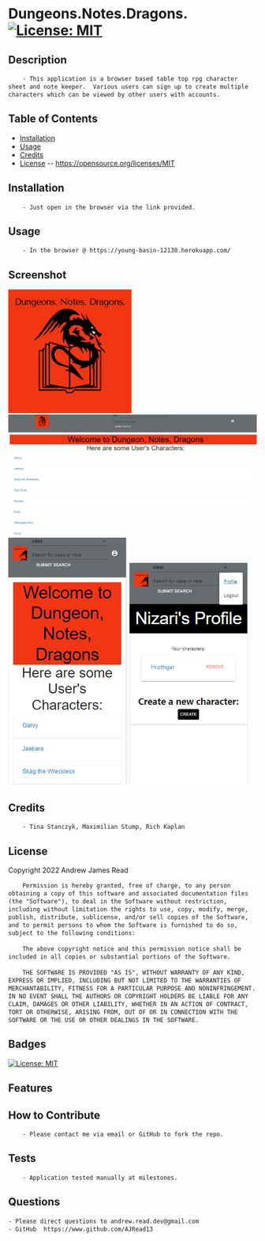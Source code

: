 # Dungeons.Notes.Dragons. [![License: MIT](https://img.shields.io/badge/License-MIT-yellow.svg)](https://opensource.org/licenses/MIT)

## Description
        - This application is a browser based table top rpg character sheet and note keeper.  Various users can sign up to create multiple characters which can be viewed by other users with accounts.
## Table of Contents
- [Installation](#installation)
- [Usage](#usage)
- [Credits](#credits)
- [License](#license) -- https://opensource.org/licenses/MIT

## Installation
        - Just open in the browser via the link provided. 
## Usage
        - In the browser @ https://young-basin-12130.herokuapp.com/
## Screenshot
![Screenshot](client/public/images/dndIconSmall.png)
![Screenshot](images/dndHomePageDesk.png)
![Screenshot](images/dndhomePageMobile.png)
![Screenshot](images/dndProfileMobile.png)

## Credits
        - Tina Stanczyk, Maximilian Stump, Rich Kaplan

## License
  Copyright 2022 Andrew James Read

        Permission is hereby granted, free of charge, to any person obtaining a copy of this software and associated documentation files (the "Software"), to deal in the Software without restriction, including without limitation the rights to use, copy, modify, merge, publish, distribute, sublicense, and/or sell copies of the Software, and to permit persons to whom the Software is furnished to do so, subject to the following conditions:
        
        The above copyright notice and this permission notice shall be included in all copies or substantial portions of the Software.
        
        THE SOFTWARE IS PROVIDED "AS IS", WITHOUT WARRANTY OF ANY KIND, EXPRESS OR IMPLIED, INCLUDING BUT NOT LIMITED TO THE WARRANTIES OF MERCHANTABILITY, FITNESS FOR A PARTICULAR PURPOSE AND NONINFRINGEMENT. IN NO EVENT SHALL THE AUTHORS OR COPYRIGHT HOLDERS BE LIABLE FOR ANY CLAIM, DAMAGES OR OTHER LIABILITY, WHETHER IN AN ACTION OF CONTRACT, TORT OR OTHERWISE, ARISING FROM, OUT OF OR IN CONNECTION WITH THE SOFTWARE OR THE USE OR OTHER DEALINGS IN THE SOFTWARE.
## Badges
 [![License: MIT](https://img.shields.io/badge/License-MIT-yellow.svg)](https://opensource.org/licenses/MIT)
## Features

## How to Contribute
        - Please contact me via email or GitHub to fork the repo.
## Tests
        - Application tested manually at milestones.
## Questions
    - Please direct questions to andrew.read.dev@gmail.com    
    - GitHub  https://www.github.com/AJRead13 